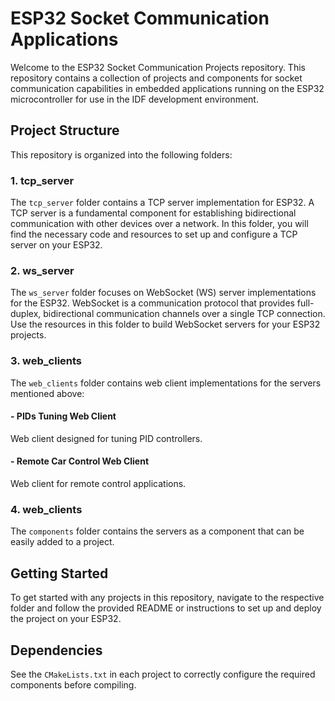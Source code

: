# ESP32 Socket Communication Applications

Welcome to the ESP32 Socket Communication Projects repository. This repository contains a collection of projects and components for socket communication capabilities in embedded applications running on the ESP32 microcontroller for use in the IDF development environment.

## Project Structure

This repository is organized into the following folders:

### 1. tcp_server

The `tcp_server` folder contains a TCP server implementation for ESP32. A TCP server is a fundamental component for establishing bidirectional communication with other devices over a network. In this folder, you will find the necessary code and resources to set up and configure a TCP server on your ESP32.

### 2. ws_server

The `ws_server` folder focuses on WebSocket (WS) server implementations for the ESP32. WebSocket is a communication protocol that provides full-duplex, bidirectional communication channels over a single TCP connection. Use the resources in this folder to build WebSocket servers for your ESP32 projects.

### 3. web_clients

The `web_clients` folder contains web client implementations for the servers mentioned above:

#### - PIDs Tuning Web Client

Web client designed for tuning PID controllers. 

#### - Remote Car Control Web Client

Web client for remote control applications.

### 4. web_clients

The `components` folder contains the servers as a component that can be easily added to a project. 

## Getting Started

To get started with any projects in this repository, navigate to the respective folder and follow the provided README or instructions to set up and deploy the project on your ESP32. 

## Dependencies
See the `CMakeLists.txt` in each project to correctly configure the required components before compiling. 
